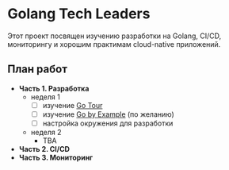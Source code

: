 # Golang Tech Leaders

Этот проект посвящен изучению разработки на Golang, CI/CD, мониторингу и хорошим практимам cloud-native приложений.

## План работ

- **Часть 1. Разработка**
  - неделя 1
    - [ ] изучение [Go Tour](https://tour.golang.org/)
    - [ ] изучение [Go by Example](https://gobyexample.com/) (по желанию)
    - [ ] настройка окружения для разработки
  - неделя 2
    - TBA
- **Часть 2. CI/CD**
- **Часть 3. Мониторинг**
